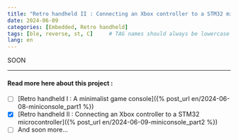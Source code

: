 ```yaml
---
title: "Retro handheld II : Connecting an Xbox controller to a STM32 microcontroller"
date: 2024-06-09
categories: [Embedded, Retro handheld]
tags: [ble, reverse, st, C]     # TAG names should always be lowercase
lang: en
---
```


SOON


***

#### Read more here about this project :
- [ ] [Retro handheld I : A minimalist game console]({% post_url en/2024-06-08-miniconsole_part1 %})
- [x] [Retro handheld II : Connecting an Xbox controller to a STM32 microcontroller]({% post_url en/2024-06-09-miniconsole_part2 %})
- [ ] And soon more...
